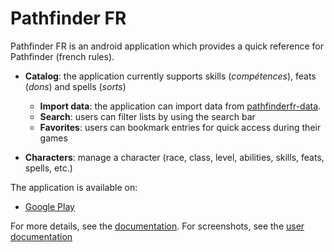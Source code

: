 # Pathfinder FR

Pathfinder FR is an android application which provides a quick reference for Pathfinder (french rules).

* **Catalog**: the application currently supports skills (_compétences_), feats (_dons_) and spells (_sorts_)
  * **Import data**: the application can import data from [pathfinderfr-data](https://github.com/SvenWerlen/pathfinderfr-data).
  * **Search**: users can filter lists by using the search bar
  * **Favorites**: users can bookmark entries for quick access during their games

* **Characters**: manage a character (race, class, level, abilities, skills, feats, spells, etc.)

The application is available on:
* [Google Play](https://play.google.com/store/apps/details?id=org.pathfinderfr)

For more details, see the [documentation](docs/).
For screenshots, see the [user documentation](docs/user/)
